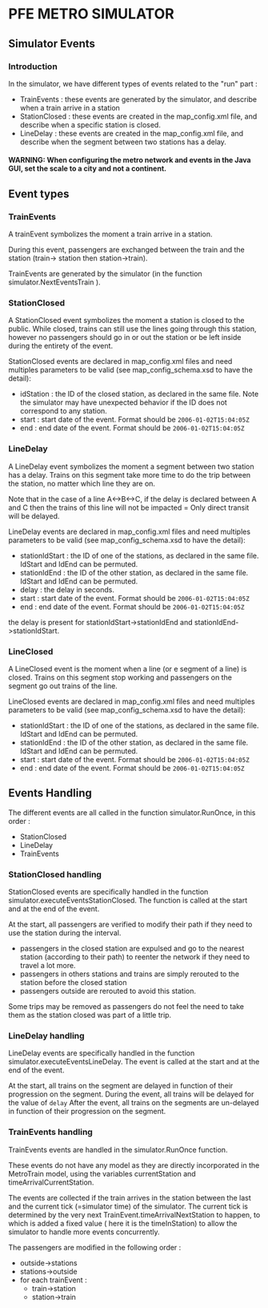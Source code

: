 # PFE METRO SIMULATOR

## Simulator Events

### Introduction

In the simulator, we have different types of events related to the "run" part : 
- TrainEvents : these events are generated by the simulator, and describe when a train arrive in a station
- StationClosed : these events are created in the map_config.xml file, and describe when a specific station is closed.
- LineDelay : these events are created in the map_config.xml file, and describe when the segment between two stations has a delay.

#### WARNING: When configuring the metro network and events in the Java GUI, set the scale to a city and not a continent.
## Event types
### TrainEvents

A trainEvent symbolizes the moment a train arrive in a station. 

During this event, passengers are exchanged between the train and the station (train-> station then station->train). 

TrainEvents are generated by the simulator (in the function simulator.NextEventsTrain ).

### StationClosed

A StationClosed event symbolizes the moment a station is closed to the public.
While closed, trains can still use the lines going through this station, however no passengers should go in or out the station or be left inside during the entirety of the event.

StationClosed events are declared in map_config.xml files and need multiples parameters to be valid (see map_config_schema.xsd to have the detail):
- idStation : the ID of the closed station, as declared in the same file. Note the simulator may have unexpected behavior if the ID does not correspond to any station.
- start : start date of the event. Format should be `2006-01-02T15:04:05Z`
- end : end date of the event. Format should be `2006-01-02T15:04:05Z`

### LineDelay

A LineDelay event symbolizes the moment a segment between two station has a delay. Trains on this segment take more time to do the trip between the station, no matter which line they are on.

Note that in the case of a line A<->B<->C, if the delay is declared between A and C then the trains of this line will not be impacted = Only direct transit will be delayed.

LineDelay events are declared in map_config.xml files and need multiples parameters to be valid (see map_config_schema.xsd to have the detail):
- stationIdStart : the ID of one of the stations, as declared in the same file. IdStart and IdEnd can be permuted.
- stationIdEnd : the ID of the other station, as declared in the same file. IdStart and IdEnd can be permuted.
- delay : the delay in seconds.
- start : start date of the event. Format should be `2006-01-02T15:04:05Z`
- end : end date of the event. Format should be `2006-01-02T15:04:05Z`

the delay is present for stationIdStart->stationIdEnd and stationIdEnd->stationIdStart.

### LineClosed
A LineClosed event is the moment when a line (or e segment of a line) is closed. Trains on this segment stop working and passengers on the segment go out trains of the line.

LineClosed events are declared in map_config.xml files and need multiples parameters to be valid (see map_config_schema.xsd to have the detail):
- stationIdStart : the ID of one of the stations, as declared in the same file. IdStart and IdEnd can be permuted.
- stationIdEnd : the ID of the other station, as declared in the same file. IdStart and IdEnd can be permuted.
- start : start date of the event. Format should be `2006-01-02T15:04:05Z`
- end : end date of the event. Format should be `2006-01-02T15:04:05Z`

## Events Handling

The different events are all called in the function simulator.RunOnce, in this order : 
- StationClosed
- LineDelay
- TrainEvents

### StationClosed handling

StationClosed events are specifically handled in the function simulator.executeEventsStationClosed.
The function is called at the start and at the end of the event.

At the start, all passengers are verified to modify their path if they need to use the station during the interval.
- passengers in the closed station are expulsed and go to the nearest station (according to their path) to reenter the network if they need to travel a lot more.
- passengers in others stations and trains are simply rerouted to the station before the closed station
- passengers outside are rerouted to avoid this station.

Some trips may be removed as passengers do not feel the need to take them as the station closed was part of a little trip.

### LineDelay handling
LineDelay events are specifically handled in the function simulator.executeEventsLineDelay.
The event is called at the start and at the end of the event.

At the start, all trains on the segment are delayed in function of their progression on the segment.
During the event, all trains will be delayed for the value of `delay`
After the event, all trains on the segments are un-delayed in function of their progression on the segment.


### TrainEvents handling
TrainEvents events are handled in the simulator.RunOnce function.

These events do not have any model as they are directly incorporated in the MetroTrain model, using the variables currentStation and timeArrivalCurrentStation.

The events are collected if the train arrives in the station between the last and the current tick (=simulator time) of the simulator. The current tick is determined by the very next TrainEvent.timeArrivalNextStation to happen, to which is added a fixed value ( here it is the timeInStation) to allow the simulator to handle more events concurrently.

The passengers are modified in the following order : 
- outside->stations
- stations->outside
- for each trainEvent : 
    - train->station
    - station->train